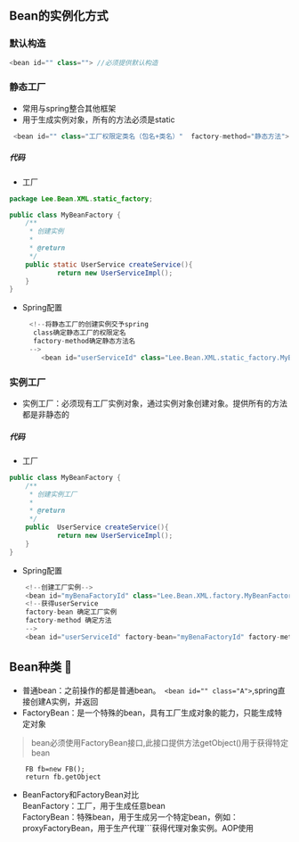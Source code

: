 ## Bean的实例化方式
### 默认构造
```java
<bean id="" class=""> //必须提供默认构造
````



### 静态工厂
- 常用与spring整合其他框架
- 用于生成实例对象，所有的方法必须是static
```java
 <bean id="" class="工厂权限定类名（包名+类名）"  factory-method="静态方法">
```
##### 代码
- 工厂
>
```java
package Lee.Bean.XML.static_factory;

public class MyBeanFactory {
    /**
     * 创建实例
     *
     * @return
     */
    public static UserService createService(){
            return new UserServiceImpl();
    }
}
```

- Spring配置
>
```java
     <!--将静态工厂的创建实例交予spring
      class确定静态工厂的权限定名
      factory-method确定静态方法名
     -->
        <bean id="userServiceId" class="Lee.Bean.XML.static_factory.MyBeanFactory" factory-method="createService"></bean>
```


### 实例工厂
- 实例工厂：必须现有工厂实例对象，通过实例对象创建对象。提供所有的方法都是非静态的
##### 代码
- 工厂
>
```java
public class MyBeanFactory {
    /**
     * 创建实例工厂
     *
     * @return
     */
    public  UserService createService(){
            return new UserServiceImpl();
    }
}

```

- Spring配置
>
```java
    <!--创建工厂实例-->
    <bean id="myBenaFactoryId" class="Lee.Bean.XML.factory.MyBeanFactory"></bean>
    <!--获得userService
    factory-bean 确定工厂实例
    factory-method 确定方法
    -->
    <bean id="userServiceId" factory-bean="myBenaFactoryId" factory-method="createService"></bean>
```
## Bean种类 👀   
- 普通bean：之前操作的都是普通bean。``` <bean id="" class="A">```,spring直接创建A实例，并返回
- FactoryBean：是一个特殊的bean，具有工厂生成对象的能力，只能生成特定对象
>bean必须使用FactoryBean接口,此接口提供方法getObject()用于获得特定bean 
```<bean id="" class="FB">先创建FB实例，再调用getObject方法，并返回方法的返回值
    FB fb=new FB();
    return fb.getObject 
```
- BeanFactory和FactoryBean对比  
BeanFactory：工厂，用于生成任意bean  
FactoryBean：特殊bean，用于生成另一个特定bean，例如：proxyFactoryBean，用于生产代理```<bean id="" class="...ProxyFactoryBean">获得代理对象实例。AOP使用



